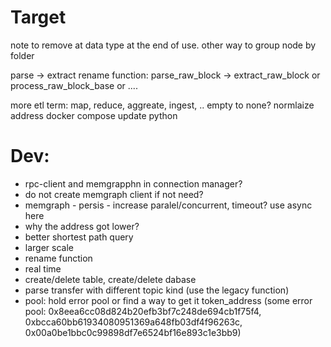 # Target
note to remove at data type at the end of use.
other way to group node by folder

parse -> extract
rename function: parse_raw_block -> extract_raw_block or process_raw_block_base or ....

more etl term: map, reduce, aggreate, ingest, .. 
empty to none?
normlaize address
docker compose
update python

# Dev:
- rpc-client and memgrapphn in connection manager?
- do not create memgraph client if not need?
- memgraph - persis - increase paralel/concurrent, timeout? use async here
- why the address got lower?
- better shortest path query
- larger scale
- rename function
- real time
- create/delete table, create/delete dabase
- parse transfer with different topic kind (use the legacy function)
- pool: hold error pool or find a way to get it token_address (some error pool: 0x8eea6cc08d824b20efb3bf7c248de694cb1f75f4, 0xbcca60bb61934080951369a648fb03df4f96263c, 0x00a0be1bbc0c99898df7e6524bf16e893c1e3bb9)